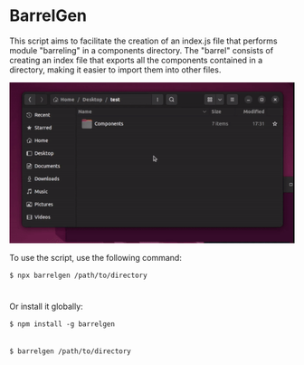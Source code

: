 # BarrelGen

This script aims to facilitate the creation of an index.js file that performs module "barreling" in a components directory. The "barrel" consists of creating an index file that exports all the components contained in a directory, making it easier to import them into other files.

![gif](/barrel-gen.gif)

To use the script, use the following command:

```
$ npx barrelgen /path/to/directory
```
#

Or install it globally:
```
$ npm install -g barrelgen


$ barrelgen /path/to/directory
```
#

